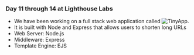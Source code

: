 ### Day 11 through 14 at Lighthouse Labs

* We have been working on a full stack web application called ![TinyApp](https://github.com/JaredFlomen/tinyapp). 
* It is built with Node and Express that allows users to shorten long URLs
* Web Server: Node.js
* Middleware: Express
* Template Engine: EJS

